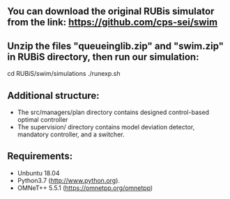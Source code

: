 ## You can download the original RUBis simulator from the link: https://github.com/cps-sei/swim


## Unzip the files "queueinglib.zip" and "swim.zip" in RUBiS directory, then run our simulation:
cd RUBiS/swim/simulations
./runexp.sh


## Additional structure:
- The src/managers/plan directory contains designed control-based optimal controller
- The supervision/ directory contains model deviation detector, mandatory controller, and a switcher.


## Requirements:
 - Unbuntu 18.04
 - Python3.7 (http://www.python.org).
 - OMNeT++ 5.5.1 (https://omnetpp.org/omnetpp)
